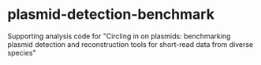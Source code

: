 # plasmid-detection-benchmark
Supporting analysis code for "Circling in on plasmids: benchmarking plasmid detection and reconstruction tools for short-read data from diverse species"
